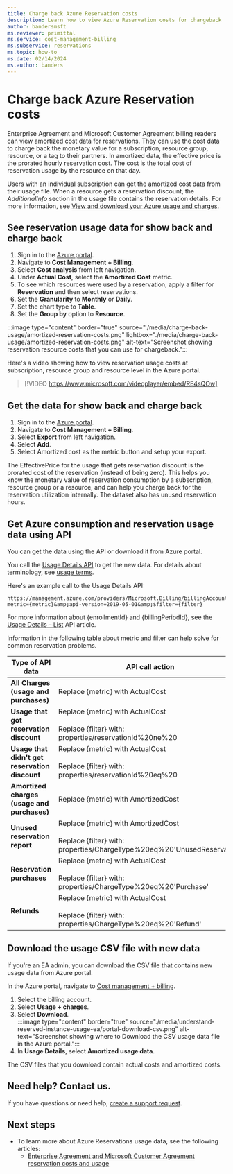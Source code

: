 ```yaml
---
title: Charge back Azure Reservation costs
description: Learn how to view Azure Reservation costs for chargeback
author: bandersmsft
ms.reviewer: primittal
ms.service: cost-management-billing
ms.subservice: reservations
ms.topic: how-to
ms.date: 02/14/2024
ms.author: banders
---
```


# Charge back Azure Reservation costs

Enterprise Agreement and Microsoft Customer Agreement billing readers can view amortized cost data for reservations. They can use the cost data to charge back the monetary value for a subscription, resource group, resource, or a tag to their partners. In amortized data, the effective price is the prorated hourly reservation cost. The cost is the total cost of reservation usage by the resource on that day.

Users with an individual subscription can get the amortized cost data from their usage file. When a resource gets a reservation discount, the *AdditionalInfo* section in the usage file contains the reservation details. For more information, see [View and download your Azure usage and charges](../understand/download-azure-daily-usage.md).

## See reservation usage data for show back and charge back

1. Sign in to the [Azure portal](https://portal.azure.com).
2. Navigate to **Cost Management + Billing**.
3. Select **Cost analysis** from left navigation.
4. Under **Actual Cost**, select the **Amortized Cost** metric.
5. To see which resources were used by a reservation, apply a filter for **Reservation** and then select reservations.
6. Set the **Granularity** to **Monthly** or **Daily**.
7. Set the chart type to **Table**.
8. Set the **Group by** option to **Resource**.

:::image type="content" border="true" source="./media/charge-back-usage/amortized-reservation-costs.png" lightbox="./media/charge-back-usage/amortized-reservation-costs.png" alt-text="Screenshot showing reservation resource costs that you can use for chargeback.":::

Here's a video showing how to view reservation usage costs at subscription, resource group and resource level in the Azure portal.

 > [!VIDEO https://www.microsoft.com/videoplayer/embed/RE4sQOw] 

## Get the data for show back and charge back

1. Sign in to the [Azure portal](https://portal.azure.com).
2. Navigate to **Cost Management + Billing**.
3. Select **Export** from left navigation.
4. Select **Add**.
5. Select Amortized cost as the metric button and setup your export.

The EffectivePrice for the usage that gets reservation discount is the prorated cost of the reservation (instead of being zero). This helps you know the monetary value of reservation consumption by a subscription, resource group or a resource, and can help you charge back for the reservation utilization internally. The dataset also has unused reservation hours. 

## Get Azure consumption and reservation usage data using API

You can get the data using the API or download it from Azure portal.

You call the [Usage Details API](/rest/api/consumption/usagedetails/list) to get the new data. For details about terminology, see [usage terms](../understand/understand-usage.md).

Here's an example call to the Usage Details API:

```
https://management.azure.com/providers/Microsoft.Billing/billingAccounts/{enrollmentId}/providers/Microsoft.Billing/billingPeriods/{billingPeriodId}/providers/Microsoft.Consumption/usagedetails?metric={metric}&amp;api-version=2019-05-01&amp;$filter={filter}
```

For more information about {enrollmentId} and {billingPeriodId}, see the [Usage Details – List](/rest/api/consumption/usagedetails/list) API article.

Information in the following table about metric and filter can help solve for common reservation problems.

| **Type of API data** | API call action |
| --- | --- |
| **All Charges (usage and purchases)** | Replace {metric} with ActualCost |
| **Usage that got reservation discount** | Replace {metric} with ActualCost<br><br>Replace {filter} with: properties/reservationId%20ne%20 |
| **Usage that didn't get reservation discount** | Replace {metric} with ActualCost<br><br>Replace {filter} with: properties/reservationId%20eq%20 |
| **Amortized charges (usage and purchases)** | Replace {metric} with AmortizedCost |
| **Unused reservation report** | Replace {metric} with AmortizedCost<br><br>Replace {filter} with: properties/ChargeType%20eq%20'UnusedReservation' |
| **Reservation purchases** | Replace {metric} with ActualCost<br><br>Replace {filter} with: properties/ChargeType%20eq%20'Purchase'  |
| **Refunds** | Replace {metric} with ActualCost<br><br>Replace {filter} with: properties/ChargeType%20eq%20'Refund' |

## Download the usage CSV file with new data

If you're an EA admin, you can download the CSV file that contains new usage data from Azure portal.

In the Azure portal, navigate to [Cost management + billing](https://portal.azure.com/#blade/Microsoft_Azure_Billing/ModernBillingMenuBlade/BillingAccounts).

1. Select the billing account.
2. Select **Usage + charges**.
3. Select **Download**.  
:::image type="content" border="true" source="./media/understand-reserved-instance-usage-ea/portal-download-csv.png" alt-text="Screenshot showing where to Download the CSV usage data file in the Azure portal.":::
4. In **Usage Details**, select **Amortized usage data**.

The CSV files that you download contain actual costs and amortized costs.

## Need help? Contact us.

If you have questions or need help, [create a support request](https://portal.azure.com/#blade/Microsoft_Azure_Support/HelpAndSupportBlade/newsupportrequest).

## Next steps
- To learn more about Azure Reservations usage data, see the following articles:
  - [Enterprise Agreement and Microsoft Customer Agreement reservation costs and usage](understand-reserved-instance-usage-ea.md)
 
